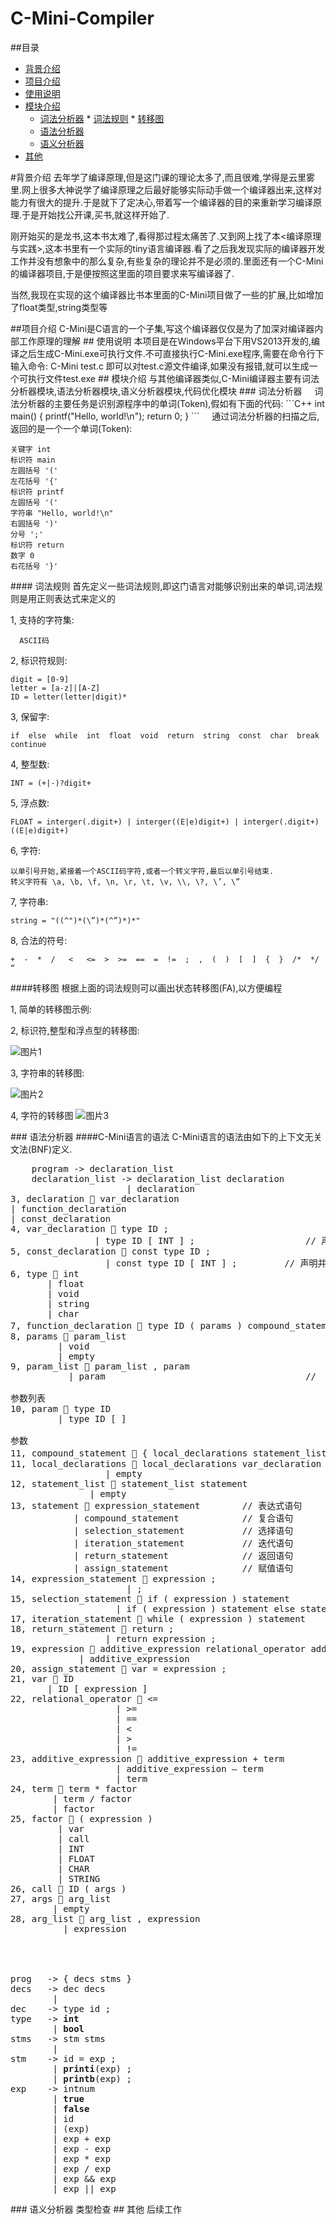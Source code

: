 # C-Mini-Compiler 

##<a name = "index"/>目录
* [背景介绍](#背景介绍)
* [项目介绍](#项目介绍)
* [使用说明](#使用说明)
* [模块介绍](#模块介绍)
    * [词法分析器](#词法分析器)
          * [词法规则](#词法规则)
          * [转移图](#转移图)
    * [语法分析器](#语法分析器)
    * [语义分析器](#语义分析器)
* [其他](#其他)

<a name = "背景介绍"/>
#背景介绍
去年学了编译原理,但是这门课的理论太多了,而且很难,学得是云里雾里.网上很多大神说学了编译原理之后最好能够实际动手做一个编译器出来,这样对能力有很大的提升.于是就下了定决心,带着写一个编译器的目的来重新学习编译原理.于是开始找公开课,买书,就这样开始了.

刚开始买的是龙书,这本书太难了,看得那过程太痛苦了.又到网上找了本<编译原理与实践>,这本书里有一个实际的tiny语言编译器.看了之后我发现实际的编译器开发工作并没有想象中的那么复杂,有些复杂的理论并不是必须的.里面还有一个C-Mini的编译器项目,于是便按照这里面的项目要求来写编译器了.

当然,我现在实现的这个编译器比书本里面的C-Mini项目做了一些的扩展,比如增加了float类型,string类型等

<a name = "项目介绍"/>
##项目介绍
C-Mini是C语言的一个子集,写这个编译器仅仅是为了加深对编译器内部工作原理的理解

<a name = "使用说明/">
## 使用说明
本项目是在Windows平台下用VS2013开发的,编译之后生成C-Mini.exe可执行文件.不可直接执行C-Mini.exe程序,需要在命令行下输入命令:  
C-Mini test.c  
即可以对test.c源文件编译,如果没有报错,就可以生成一个可执行文件test.exe

<a name = "模块介绍"/>
## 模块介绍
与其他编译器类似,C-Mini编译器主要有词法分析器模块,语法分析器模块,语义分析器模块,代码优化模块

<a name = "词法分析器"/>
### 词法分析器
&nbsp;&nbsp;&nbsp;&nbsp;词法分析器的主要任务是识别源程序中的单词(Token),假如有下面的代码:
```C++
int main()
{
    printf("Hello, world!\n");
    return 0;
}
```
&nbsp;&nbsp;&nbsp;&nbsp;通过词法分析器的扫描之后,返回的是一个一个单词(Token):

    关键字 int  
    标识符 main  
    左圆括号 '('  
    左花括号 '{'  
    标识符 printf
    左圆括号 '('  
    字符串 "Hello, world!\n"  
    右圆括号 ')'  
    分号 ';'  
    标识符 return  
    数字 0  
    右花括号 '}'



<a name = "词法规则"/>
#### 词法规则
首先定义一些词法规则,即这门语言对能够识别出来的单词,词法规则是用正则表达式来定义的

1,&nbsp;支持的字符集:

      ASCII码

2,&nbsp;标识符规则:

    digit = [0-9]  
    letter = [a-z]|[A-Z]  
    ID = letter(letter|digit)*
    
3,&nbsp;保留字:

    if  else  while  int  float  void  return  string  const  char  break  continue
    
4,&nbsp;整型数:

    INT = (+|-)?digit+
    
5,&nbsp;浮点数:

    FLOAT = interger(.digit+) | interger((E|e)digit+) | interger(.digit+)((E|e)digit+)
    
6,&nbsp;字符:

    以单引号开始,紧接着一个ASCII码字符,或者一个转义字符,最后以单引号结束.  
    转义字符有 \a, \b, \f, \n, \r, \t, \v, \\, \?, \’, \”

7,&nbsp;字符串:

    string = "((^")*(\”)*(^”)*)*"
    
8,&nbsp;合法的符号:

    +  -  *  /   <   <=  >  >=  ==  =  !=  ;  ,  (  )  [  ]  {  }  /*  */  “
    
<a name = "转移图"/>
####转移图
根据上面的词法规则可以画出状态转移图(FA),以方便编程

1,&nbsp;简单的转移图示例:


2,&nbsp;标识符,整型和浮点型的转移图:

![图片1](https://github.com/Xiang1993/C-Mini-Compiler/blob/master/folder/1.png)

3,&nbsp;字符串的转移图:

![图片2](https://github.com/Xiang1993/C-Mini-Compiler/blob/master/folder/2.png)

4,&nbsp;字符的转移图
![图片3](https://github.com/Xiang1993/C-Mini-Compiler/blob/master/folder/3.png)


<a name = "语法分析器"/>
### 语法分析器
####C-Mini语言的语法
C-Mini语言的语法由如下的上下文无关文法(BNF)定义.

<pre>
    program -> declaration_list
    declaration_list -> declaration_list declaration
                      | declaration
3, declaration  var_declaration
| function_declaration
| const_declaration
4, var_declaration  type ID ;
	            | type ID [ INT ] ; 					// 声明并定义变量
5, const_declaration  const type ID ;
 				  | const type ID [ INT ] ;		    // 声明并定义常量
6, type  int
       | float
       | void
       | string
       | char
7, function_declaration  type ID ( params ) compound_statement //声明并定义函数
8, params  param_list 
         | void
         | empty
9, param_list  param_list , param
           | param										// 

参数列表
10, param  type ID
         | type ID [ ]										// 

参数
11, compound_statement  { local_declarations statement_list }		// 复合语句
11, local_declarations  local_declarations var_declaration
                  | empty
12, statement_list  statement_list statement
               | empty
13, statement  expression_statement 		// 表达式语句
            | compound_statement			// 复合语句
            | selection_statement			// 选择语句
	        | iteration_statement			// 迭代语句
			| return_statement				// 返回语句
            | assign_statement				// 赋值语句
14, expression_statement  expression ; 
                      | ;
15, selection_statement  if ( expression ) statement
					| if ( expression ) statement else statement
17, iteration_statement  while ( expression ) statement
18, return_statement  return ; 
                  | return expression ;
19, expression  additive_expression relational_operator additive_expression
             | additive_expression
20, assign_statement  var = expression ;
21, var  ID
       | ID [ expression ]
22, relational_operator  <= 
                    | >=
				    | ==
					| <
 					| >
					| !=
23, additive_expression  additive_expression + term
				    | additive_expression – term
					| term
24, term  term * factor
	    | term / factor
		| factor
25, factor  ( expression )
         | var
		 | call
		 | INT
		 | FLOAT
		 | CHAR
         | STRING
26, call  ID ( args )
27, args  arg_list 
	    | empty
28, arg_list  arg_list , expression
          | expression




prog   -> { decs stms }
decs   -> dec decs
        |
dec    -> type id ;
type   -> <b>int</b>
        | <b>bool</b>
stms   -> stm stms
        |
stm    -> id = exp ;
        | <b>printi</b>(exp) ;
        | <b>printb</b>(exp) ;
exp    -> intnum
        | <b>true</b>
        | <b>false</b>
        | id
        | (exp)
        | exp + exp
        | exp - exp
        | exp * exp
        | exp / exp
        | exp && exp
        | exp || exp
</pre>



<a name = "语义分析器"/>
### 语义分析器
类型检查

<a name = "其他"/>
## 其他
后续工作

